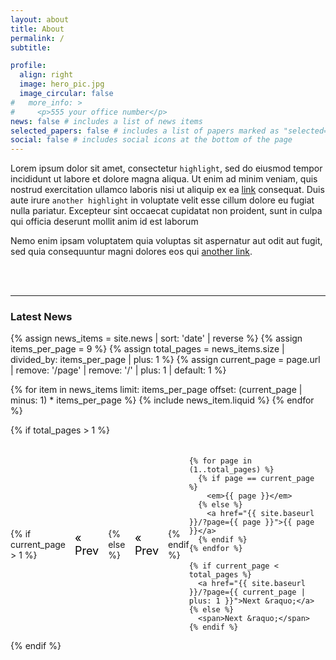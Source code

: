 ```yaml
---
layout: about
title: About
permalink: /
subtitle: 

profile:
  align: right
  image: hero_pic.jpg
  image_circular: false 
#   more_info: >
#     <p>555 your office number</p>
news: false # includes a list of news items
selected_papers: false # includes a list of papers marked as "selected={true}"
social: false # includes social icons at the bottom of the page
---
```


Lorem ipsum dolor sit amet, consectetur `highlight`, sed do eiusmod tempor incididunt ut labore et dolore magna aliqua. Ut enim ad minim veniam, quis nostrud exercitation ullamco laboris nisi ut aliquip ex ea [link](/al-folio/publications/) consequat. Duis aute irure `another highlight` in voluptate velit esse cillum dolore eu fugiat nulla pariatur. Excepteur sint occaecat cupidatat non proident, sunt in culpa qui officia deserunt mollit anim id est laborum 

Nemo enim ipsam voluptatem quia voluptas sit aspernatur aut odit aut fugit, sed quia consequuntur magni dolores eos qui [another link](/al-folio/publications/).

<br />
<br />
<hr />
<h3 class="utk-gray-changing">Latest News</h3>


{% assign news_items = site.news | sort: 'date' | reverse %}
{% assign items_per_page = 9 %}
{% assign total_pages = news_items.size | divided_by: items_per_page | plus: 1 %}
{% assign current_page = page.url | remove: '/page' | remove: '/' | plus: 1 | default: 1 %}

<div class="news">
  <div class="grid">
    {% for item in news_items limit: items_per_page offset: (current_page | minus: 1) * items_per_page %}
      {% include news_item.liquid %}
    {% endfor %}
  </div>
</div>

<!-- Pagination links -->
{% if total_pages > 1 %}
  <div class="pagination-links">
    {% if current_page > 1 %}
      <a href="{{ site.baseurl }}/?page={{ current_page | minus: 1 }}">&laquo; Prev</a>
    {% else %}
      <span>&laquo; Prev</span>
    {% endif %}

    {% for page in (1..total_pages) %}
      {% if page == current_page %}
        <em>{{ page }}</em>
      {% else %}
        <a href="{{ site.baseurl }}/?page={{ page }}">{{ page }}</a>
      {% endif %}
    {% endfor %}

    {% if current_page < total_pages %}
      <a href="{{ site.baseurl }}/?page={{ current_page | plus: 1 }}">Next &raquo;</a>
    {% else %}
      <span>Next &raquo;</span>
    {% endif %}
  </div>
{% endif %}

<script>
function goToPage(pageNumber) {
  // Redirect to the about page with the selected page number
  window.location.href = "{{ site.baseurl }}/?page=" + pageNumber;
}

function showNewsItem(url) {
  // Make an AJAX request to fetch the content of the selected news item
  fetch('{{ site.baseurl }}' + url)
    .then(response => response.text())
    .then(data => {
      // Display the news item content in a modal or a designated area on the page
      // You can use a library like Bootstrap or create your own modal implementation
      // Example using a simple alert:
      alert(data);
    });
}

</script>


<style>
.pagination-links {
  display: flex;
  justify-content: center;
  align-items: center;
  margin-top: 20px;
}

.pagination-links a,
.pagination-links span,
.pagination-links em {
  padding: 5px 10px;
  margin: 0 5px;
  font-size: 18px;
  text-decoration: none;
  color: #000000;
  transition: color 0.3s;
}

.pagination-links a:hover {
  color: #2698ba;
}

.pagination-links em {
  font-weight: bold;
  color: #2698ba;
}

.pagination-links .prev,
.pagination-links .next {
  font-weight: bold;
}

@media (prefers-color-scheme: light) {
  .pagination-links a,
  .pagination-links span,
  .pagination-links em {
    color: #000000 !important;
  }
}

@media (prefers-color-scheme: dark) {
  .pagination-links a,
  .pagination-links span,
  .pagination-links em {
    color: #ccc;
  }

  .pagination-links a:hover {
    color: #2698ba;
  }

  .pagination-links em {
    color: #2698ba;
  }
}
</style>